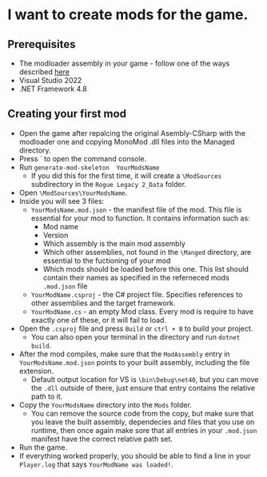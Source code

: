 # I want to create mods for the game.

## Prerequisites
- The modloader assembly in your game - follow one of the ways described [here](https://github.com/TacoConKvass/RL2-ModLoader/blob/main/PLAYER-SETUP.md)
- Visual Studio 2022
- .NET Framework 4.8

## Creating your first mod
- Open the game after repalcing the original Asembly-CSharp with the modloader one and copying MonoMod .dll files into the Managed directory.
- Press ` to open the command console.
- Run `generate-mod-skeleton  YourModsName`
	- If you did this for the first time, it will create a `\ModSources` subdirectory in the `Rogue Legacy 2_Data` folder.
- Open `\ModSources\YourModsName`.
- Inside you will see 3 files:
	- `YourModsName.mod.json` - the manifest file of the mod. This file is essential for your mod to function. It contains information such as:
		- Mod name
		- Version
		- Which assembly is the main mod assembly
		- Which other assemblies, not found in the `\Manged` directory, are essential to the fuctioning of your mod
		- Which mods should be loaded before this one. This list should contain their names as specified in the referneced mods `.mod.json` file
	- `YourModName.csproj` - the C# project file. Specifies references to other assemblies and the target framework.
	- `YourModName.cs` - an empty Mod class. Every mod is require to have exactly one of these, or it will fail to load.
- Open the `.csproj` file and press `Build` or `ctrl + B` to build your project.
	- You can also open your terminal in the directory and run `dotnet build`.
- After the mod compiles, make sure that the `ModAssembly` entry in `YourModsName.mod.json` points to your built assembly, including the file extension.
	- Default output location for VS is `\bin\Debug\net40`, but you can move the `.dll` outside of there, just ensure that entry contains the relative path to it.
- Copy the `YourModsName` directory into the `Mods` folder.
	- You can remove the source code from the copy, but make sure that you leave the built assembly, dependecies and files that you use on runtime, then once again make sore that all entries in your `.mod.json` manifest have the correct relative path set.
- Run the game.
- If everything worked properly, you should be able to find a line in your `Player.log` that says `YourModName was loaded!`.